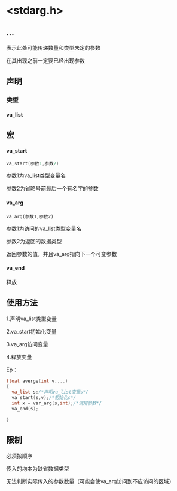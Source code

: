 # <stdarg.h>

## ...

表示此处可能传递数量和类型未定的参数

在其出现之前一定要已经出现参数

## 声明

### 类型

#### va_list

## 宏

#### va_start

```c
va_start(参数1,参数2)
```

参数1为va_list类型变量名

参数2为省略号前最后一个有名字的参数

#### va_arg

```
va_arg(参数1,参数2)
```

参数1为访问的va_list类型变量名

参数2为返回的数据类型

返回参数的值，并且va_arg指向下一个可变参数

#### va_end

释放

## 使用方法

1.声明va_list类型变量

2.va_start初始化变量

3.va_arg访问变量

4.释放变量

Ep：

```c
float averge(int v,...)
{
  va_list s;/*声明va_list变量s*/
  va_start(s,v);/*初始化s*/
  int x = var_arg(s,int);/*调用参数*/
  va_end(s);

}
```

## 限制

必须按顺序

传入的均本为缺省数据类型

无法判断实际传入的参数数量（可能会使va_arg访问到不应访问的区域）